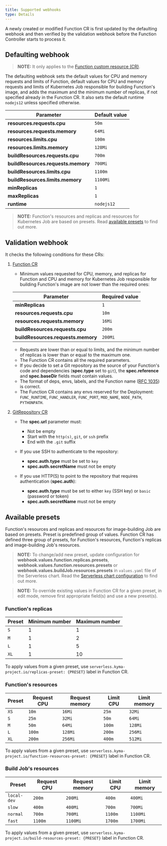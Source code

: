 ```yaml
---
title: Supported webhooks
type: Details
---
```


A newly created or modified Function CR is first updated by the defaulting webhook and then verified by the validation webhook before the Function Controller starts to process it.

## Defaulting webhook

> **NOTE:** It only applies to the [Function custom resource (CR)](#custom-resource-function).

The defaulting webhook sets the default values for CPU and memory requests and limits of Function, default values for CPU and memory requests and limits of Kubernetes Job responsible for building Function's image, and adds the maximum and the minimum number of replicas, if not specified already in the Function CR. It also sets the default runtime `nodejs12` unless specified otherwise.

   | Parameter         | Default value |
   | ----------------- | ------------- |
   | **resources.requests.cpu**    | `50m`         |
   | **resources.requests.memory** | `64Mi`        |
   | **resources.limits.cpu**     | `100m`        |
   | **resources.limits.memory**  | `128Mi`       |
   | **buildResources.requests.cpu**    | `700m`         |
   | **buildResources.requests.memory** | `700Mi`        |
   | **buildResources.limits.cpu**     | `1100m`        |
   | **buildResources.limits.memory**  | `1100Mi`       |
   | **minReplicas**   | `1`           |
   | **maxReplicas**   | `1`           |
   | **runtime**       | `nodejs12`    |
  
> **NOTE:** Function's resources and replicas and resources for Kubernetes Job are based on presets. Read [available presets](#details-supported-webhooks-available-presets) to find out more.

## Validation webhook

It checks the following conditions for these CRs:

1. [Function CR](#custom-resource-function)

   - Minimum values requested for CPU, memory, and replicas for Function and CPU and memory for Kubernetes Job responsible for building Function's image are not lower than the required ones:

   | Parameter            | Required value |
   | -------------------- | -------------- |
   | **minReplicas** | `1`            |
   | **resources.requests.cpu**    | `10m`          |
   | **resources.requests.memory** | `16Mi`         |
   | **buildResources.requests.cpu**    | `200m`          |
   | **buildResources.requests.memory** | `200Mi`         |

   - Requests are lower than or equal to limits, and the minimum number of replicas is lower than or equal to the maximum one.
   - The Function CR contains all the required parameters.
   - If you decide to set a Git repository as the source of your Function's code and dependencies (**spec.type** set to `git`), the **spec.reference** and **spec.baseDir** fields must contain values.
   - The format of deps, envs, labels, and the Function name ([RFC 1035](https://tools.ietf.org/html/rfc1035)) is correct.
   - The Function CR contains any envs reserved for the Deployment: `FUNC_RUNTIME`, `FUNC_HANDLER`, `FUNC_PORT`, `MOD_NAME`, `NODE_PATH`, `PYTHONPATH`.

2. [GitRepository CR](#custom-resource-git-repository)

   - The **spec.url** parameter must:

      - Not be empty
      - Start with the `http(s)`, `git`, or `ssh` prefix
      - End with the `.git` suffix

   - If you use SSH to authenticate to the repository:

     - **spec.auth.type** must be set to `key`
     - **spec.auth.secretName** must not be empty

   - If you use HTTP(S) to point to the repository that requires authentication (**spec.auth**):
   
      - **spec.auth.type** must be set to either `key` (SSH key) or `basic` (password or token)
      - **spec.auth.secretName** must not be empty

## Available presets

Function's resources and replicas and resources for image-building Job are based on presets. Preset is predefined group of values. Function CR has defined three group of presets, for Function's resources, Function's replicas and image-building Job's resources.

> **NOTE:** To change/add new preset, update configuration for **webhook.values.function.replicas.presets**, **webhook.values.function.resources.presets** or **webhook.values.buildJob.resources.presets** in `values.yaml` file of the Serverless chart. Read the [Serverless chart configuration](#configuration-serverless-chart) to find out more.

> **NOTE:** To override existing values in Function CR for a given preset, in edit mode, remove first appropriate field(s) and use a new preset(s).

### Function's replicas

| Preset | Minimum number | Maximum number |
| - | - | - |
| `S` | 1 | 1 |
| `M` | 1 | 2 |
| `L` | 1 | 5 |
| `XL` | 1 | 10 |

To apply values ​​from a given preset, use `serverless.kyma-project.io/replicas-preset: {PRESET}` label in Function CR.

### Function's resources

| Preset | Request CPU | Request memory | Limit CPU | Limit memory |
| - | - | - | - | - |
| `XS` | `10m` | `16Mi` | `25m` | `32Mi` |
| `S` | `25m` | `32Mi` | `50m` | `64Mi` |
| `M` | `50m` | `64Mi` | `100m` | `128Mi` |
| `L` | `100m` | `128Mi` | `200m` | `256Mi` |
| `XL` | `200m` | `256Mi` | `400m` | `512Mi` |

To apply values ​​from a given preset, use `serverless.kyma-project.io/function-resources-preset: {PRESET}` label in Function CR.

### Build Job's resources

| Preset | Request CPU | Request memory | Limit CPU | Limit memory |
| - | - | - | - | - |
| `local-dev` | `200m` | `200Mi` | `400m` | `400Mi` |
| `slow` | `400m` | `400Mi` | `700m` | `700Mi` |
| `normal` | `700m` | `700Mi` | `1100m` | `1100Mi`|
| `fast` | `1100m` | `1100Mi` | `1700m` | `1700Mi`|

To apply values ​​from a given preset, use `serverless.kyma-project.io/build-resources-preset: {PRESET}` label in Function CR.
